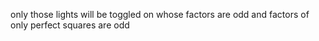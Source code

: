 only those lights will be toggled on whose factors are odd and factors of only perfect squares are odd